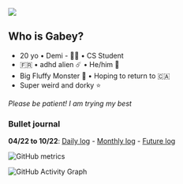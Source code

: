 ![](https://pbs.twimg.com/profile_banners/1392194599175794688/1649188059/1500x500)

## Who is Gabey? 
-  20 yo • Demi - 🏳️‍🌈 • CS Student 
- 🇫🇷  • adhd alien ☄️ • He/him 🌸 
- Big Fluffy Monster 🐺 • Hoping to return to 🇨🇦 
- Super weird and dorky ⭐ 

*Please be patient! I am trying my best*

### Bullet journal
**04/22 to 10/22**: 
[Daily log](bullet-journal/daily-log.md) - 
[Monthly log](bullet-journal/monthly-log.md) - 
[Future log](bullet-journal/future-log.md)

![GitHub metrics](https://metrics.lecoq.io/onetrickwolfy)  

![GitHub Activity Graph](https://activity-graph.herokuapp.com/graph?username=onetrickwolfy)  


